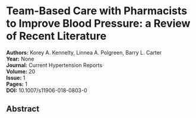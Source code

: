 # Team-Based Care with Pharmacists to Improve Blood Pressure: a Review of Recent Literature

**Authors:** Korey A. Kennelty, Linnea A. Polgreen, Barry L. Carter  
**Year:** None  
**Journal:** Current Hypertension Reports  
**Volume:** 20  
**Issue:** 1  
**Pages:** 1  
**DOI:** 10.1007/s11906-018-0803-0  

## Abstract


